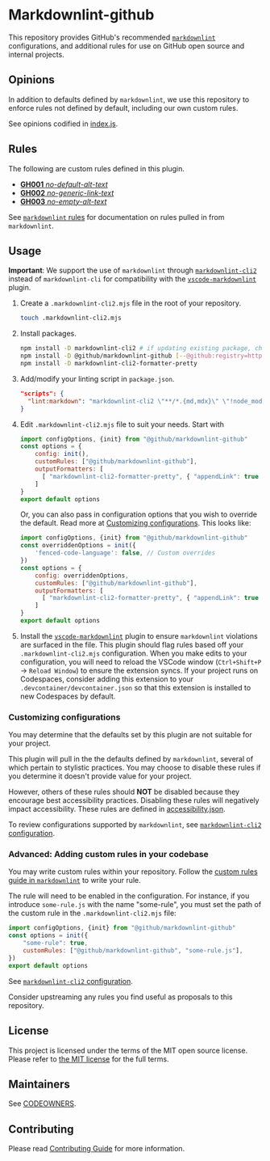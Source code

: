 # Markdownlint-github

This repository provides GitHub's recommended [`markdownlint`](https://github.com/DavidAnson/markdownlint) configurations, and additional rules for use on GitHub open source and internal projects.

## Opinions

In addition to defaults defined by `markdownlint`, we use this repository to enforce rules not defined by default, including our own custom rules.

See opinions codified in [index.js](./index.js).

## Rules

The following are custom rules defined in this plugin.

* [**GH001** _no-default-alt-text_](./docs/rules/GH001-no-default-alt-text.md)
* [**GH002** _no-generic-link-text_](./docs/rules/GH002-no-generic-link-text.md)
* [**GH003** _no-empty-alt-text_](./docs/rules/GH003-no-empty-alt-text.md)

See [`markdownlint` rules](https://github.com/DavidAnson/markdownlint#rules--aliases) for documentation on rules pulled in from `markdownlint`.

## Usage

**Important**: We support the use of `markdownlint` through [`markdownlint-cli2`](https://github.com/DavidAnson/markdownlint-cli2) instead of `markdownlint-cli` for compatibility with the [`vscode-markdownlint`](https://github.com/DavidAnson/vscode-markdownlint) plugin.

1. Create a `.markdownlint-cli2.mjs` file in the root of your repository.

    ```bash
    touch .markdownlint-cli2.mjs
    ```

2. Install packages.

    ```bash
    npm install -D markdownlint-cli2 # if updating existing package, check for updates
    npm install -D @github/markdownlint-github [--@github:registry=https://registry.npmjs.org]
    npm install -D markdownlint-cli2-formatter-pretty
    ```

3. Add/modify your linting script in `package.json`.

    ```json
    "scripts": {
      "lint:markdown": "markdownlint-cli2 \"**/*.{md,mdx}\" \"!node_modules\""
    }
    ```

4. Edit `.markdownlint-cli2.mjs` file to suit your needs. Start with

    ```js
    import configOptions, {init} from "@github/markdownlint-github"
    const options = {
        config: init(),
        customRules: ["@github/markdownlint-github"],
        outputFormatters: [
          [ "markdownlint-cli2-formatter-pretty", { "appendLink": true } ] // ensures the error message includes a link to the rule documentation
        ]
    }
    export default options
    ```

    Or, you can also pass in configuration options that you wish to override the default. Read more at [Customizing configurations](#customizing-configurations).
    This looks like:

    ```js
    import configOptions, {init} from "@github/markdownlint-github"
    const overriddenOptions = init({
        'fenced-code-language': false, // Custom overrides
    })
    const options = {
        config: overriddenOptions,
        customRules: ["@github/markdownlint-github"],
        outputFormatters: [
          [ "markdownlint-cli2-formatter-pretty", { "appendLink": true } ]
        ]
    }
    export default options
    ```

5. Install the [`vscode-markdownlint`](https://marketplace.visualstudio.com/items?itemName=DavidAnson.vscode-markdownlint) plugin to ensure `markdownlint` violations are surfaced in the file. This plugin should flag rules based off your `.markdownlint-cli2.mjs` configuration. When you make edits to your configuration, you will need to reload the VSCode window (`Ctrl+Shift+P` -> `Reload Window`) to ensure the extension syncs. If your project runs on Codespaces, consider adding this extension to your `.devcontainer/devcontainer.json` so that this extension is installed to new Codespaces by default.

### Customizing configurations

You may determine that the defaults set by this plugin are not suitable for your project.

This plugin will pull in the the defaults defined by `markdownlint`, several of which pertain to stylistic practices. You may choose to disable these rules if you determine it doesn't provide value for your project.

However, others of these rules should **NOT** be disabled because they encourage best accessibility practices. Disabling these rules will negatively impact accessibility. These rules are defined in [accessibility.json](./style/accessibility.json).

To review configurations supported by `markdownlint`, see [`markdownlint-cli2` configuration](https://github.com/DavidAnson/markdownlint-cli2#configuration).

### Advanced: Adding custom rules in your codebase

You may write custom rules within your repository. Follow the [custom rules guide in `markdownlint`](https://github.com/DavidAnson/markdownlint/blob/main/doc/CustomRules.md) to write your rule.

The rule will need to be enabled in the configuration. For instance, if you introduce `some-rule.js` with the name "some-rule", you must set the path of the custom rule in the `.markdownlint-cli2.mjs` file:

```js
import configOptions, {init} from "@github/markdownlint-github"
const options = init({
    "some-rule": true,
    customRules: ["@github/markdownlint-github", "some-rule.js"],
})
export default options
```

See [`markdownlint-cli2` configuration](https://github.com/DavidAnson/markdownlint-cli2#configuration).

Consider upstreaming any rules you find useful as proposals to this repository.

## License

This project is licensed under the terms of the MIT open source license. Please
refer to [the MIT license](./LICENSE.txt) for the full terms.

## Maintainers

See [CODEOWNERS](./CODEOWNERS).

## Contributing

Please read [Contributing Guide](./CONTRIBUTING.md) for more information.
